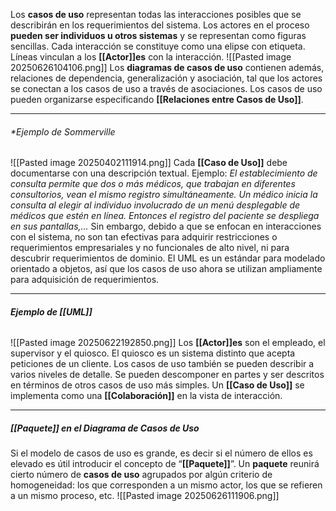 Los **casos de uso** representan todas las interacciones posibles que se describirán en los requerimientos del sistema. Los actores en el proceso **pueden ser individuos u otros sistemas** y se representan como figuras sencillas.
Cada interacción se constituye como una elipse con etiqueta. Líneas vinculan a los **[[Actor]]es** con la interacción.
![[Pasted image 20250626104106.png]]
Los **diagramas de casos de uso** contienen además, relaciones de dependencia, generalización y asociación, tal que los actores se conectan a los casos de uso a través de asociaciones. Los casos de uso pueden organizarse especificando **[[Relaciones entre Casos de Uso]]**.
****
###### **Ejemplo de *Sommerville**
![[Pasted image 20250402111914.png]]
Cada **[[Caso de Uso]]** debe documentarse con una descripción textual. Ejemplo:
	*El establecimiento de consulta permite que dos o más médicos, que trabajan en* *diferentes consultorios, vean el mismo registro simultáneamente. Un médico inicia* *la consulta al elegir al individuo involucrado de un menú desplegable de médicos* *que estén en línea. Entonces el registro del paciente se despliega en sus pantallas,...*
Sin embargo, debido a que se enfocan en interacciones con el sistema, no son tan efectivas para adquirir restricciones o requerimientos empresariales y no funcionales de alto nivel, ni para descubrir requerimientos de dominio.
El UML es un estándar para modelado orientado a objetos, así que los casos de uso ahora se utilizan ampliamente para adquisición de requerimientos.
****
###### **Ejemplo de *[[UML]]***
![[Pasted image 20250622192850.png]]
Los **[[Actor]]es** son el empleado, el supervisor y el quiosco. El quiosco es un sistema distinto que acepta peticiones de un cliente.
Los casos de uso también se pueden describir a varios niveles de detalle. Se pueden descomponer en partes y ser descritos en términos de otros casos de uso más simples. 
Un **[[Caso de Uso]]** se implementa como una **[[Colaboración]]** en la vista de interacción.
****
##### **[[Paquete]] en el Diagrama de Casos de Uso**
Si el modelo de casos de uso es grande, es decir si el número de ellos es elevado es útil introducir el concepto de “**[[Paquete]]**”.
Un **paquete** reunirá cierto número de **casos de uso** agrupados por algún criterio de homogeneidad: los que corresponden a un mismo actor, los que se refieren a un mismo proceso, etc.
![[Pasted image 20250626111906.png]]